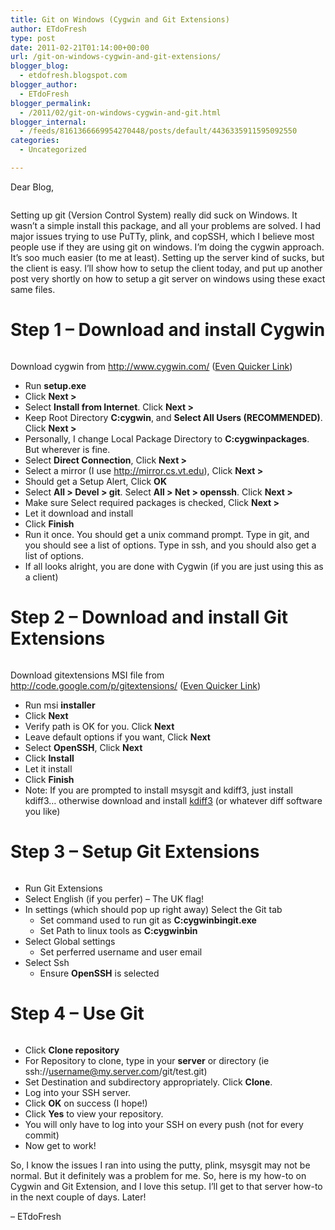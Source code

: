 ```yaml
---
title: Git on Windows (Cygwin and Git Extensions)
author: ETdoFresh
type: post
date: 2011-02-21T01:14:00+00:00
url: /git-on-windows-cygwin-and-git-extensions/
blogger_blog:
  - etdofresh.blogspot.com
blogger_author:
  - ETdoFresh
blogger_permalink:
  - /2011/02/git-on-windows-cygwin-and-git.html
blogger_internal:
  - /feeds/8161366669954270448/posts/default/4436335911595092550
categories:
  - Uncategorized

---
```

Dear Blog,

<p style="text-align:center">
  <a href=""><img src="" /></a>
</p>

Setting up git (Version Control System) really did suck on Windows. It wasn&#8217;t a simple install this package, and all your problems are solved. I had major issues trying to use PuTTy, plink, and copSSH, which I believe most people use if they are using git on windows. I&#8217;m doing the cygwin approach. It&#8217;s soo much easier (to me at least). Setting up the server kind of sucks, but the client is easy. I&#8217;ll show how to setup the client today, and put up another post very shortly on how to setup a git server on windows using these exact same files.

# Step 1 &#8211; Download and install Cygwin

<p style="text-align:center">
  <a href=""><img src="" /></a>
</p>

Download cygwin from <http://www.cygwin.com/> ([Even Quicker Link][1])

  * Run **setup.exe**
  * Click **Next >**
  * Select **Install from Internet**. Click **Next >**
  * Keep Root Directory **C:cygwin**, and **Select All Users (RECOMMENDED)**. Click **Next >**
  * Personally, I change Local Package Directory to **C:cygwinpackages**. But wherever is fine.
  * Select **Direct Connection**, Click **Next >**
  * Select a mirror (I use http://mirror.cs.vt.edu), Click **Next >**
  * Should get a Setup Alert, Click **OK**
  * Select **All > Devel > git**. Select **All > Net > openssh**. Click **Next >**
  * Make sure Select required packages is checked, Click **Next >**
  * Let it download and install
  * Click **Finish**
  * Run it once. You should get a unix command prompt. Type in git<enter>, and you should see a list of options. Type in ssh<enter>, and you should also get a list of options.
  * If all looks alright, you are done with Cygwin (if you are just using this as a client)

# Step 2 &#8211; Download and install Git Extensions

<p style="text-align:center">
  <a href=""><img src="" /></a>
</p>

Download gitextensions MSI file from <http://code.google.com/p/gitextensions/> ([Even Quicker Link][2])

  * Run msi **installer**
  * Click **Next**
  * Verify path is OK for you. Click **Next**
  * Leave default options if you want, Click **Next**
  * Select **OpenSSH**, Click **Next**
  * Click **Install**
  * Let it install
  * Click **Finish**
  * Note: If you are prompted to install msysgit and kdiff3, just install kdiff3&#8230; otherwise download and install [kdiff3][3] (or whatever diff software you like)

# Step 3 &#8211; Setup Git Extensions

<p style="text-align:center">
  <a href=""><img src="" /></a>
</p>

  * Run Git Extensions
  * Select English (if you perfer) &#8211; The UK flag!
  * In settings (which should pop up right away) Select the Git tab 
      * Set command used to run git as **C:cygwinbingit.exe**
      * Set Path to linux tools as **C:cygwinbin**
  * Select Global settings 
      * Set perferred username and user email
  * Select Ssh 
      * Ensure **OpenSSH** is selected

# Step 4 &#8211; Use Git

<p style="text-align:center">
  <a href=""><img src="" /></a>
</p>

  * Click **Clone repository**
  * For Repository to clone, type in your **server** or directory (ie ssh://username@my.server.com/git/test.git)
  * Set Destination and subdirectory appropriately. Click **Clone**.
  * Log into your SSH server.
  * Click **OK** on success (I hope!)
  * Click **Yes** to view your repository.
  * You will only have to log into your SSH on every push (not for every commit)
  * Now get to work!

So, I know the issues I ran into using the putty, plink, msysgit may not be normal. But it definitely was a problem for me. So, here is my how-to on Cygwin and Git Extension, and I love this setup. I&#8217;ll get to that server how-to in the next couple of days. Later!

&#8211; ETdoFresh

 [1]: http://www.cygwin.com/setup.exe
 [2]: http://code.google.com/p/gitextensions/downloads/list
 [3]: http://kdiff3.sourceforge.net/